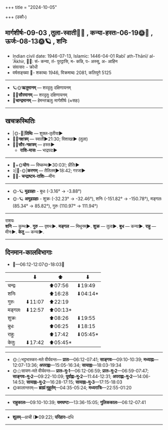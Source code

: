 +++
title = "2024-10-05"

+++
(उकौ॰)
## मार्गशीर्षः-09-03  ,तुला-स्वाती🌛🌌  ,  कन्या-हस्तः-06-19🌞🌌  ,  ऊर्जः-08-13🌞🪐  , शनिः
- Indian civil date: 1946-07-13, Islamic: 1446-04-01 Rabīʿ ath-Thānī/ al-ʾĀkhir, 🌌🌞: सं- कन्या, तं- पुरट्टासि, म- कन्नि, प- अस्सू, अ- आहिन
- संवत्सरः - क्रोधी
- वर्षसङ्ख्या 🌛- शकाब्दः 1946, विक्रमाब्दः 2081, कलियुगे 5125
___________________
- 🪐🌞**ऋतुमानम्** — शरदृतुः दक्षिणायनम्
- 🌌🌞**सौरमानम्** — शरदृतुः दक्षिणायनम्
- 🌛**चान्द्रमानम्** — हेमन्तऋतुः मार्गशीर्षः (≈सहः)
___________________


## खचक्रस्थितिः
- |🌞-🌛|**तिथिः** — शुक्ल-तृतीया►  
- 🌌🌛**नक्षत्रम्** — स्वाती►21:30; विशाखा► (तुला)  
- 🌌🌞**सौर-नक्षत्रम्** — हस्तः►  
  - **राशि-मासः** — भाद्रपदः► 
___________________
- 🌛+🌞**योगः** — विष्कम्भः►30:03!; प्रीतिः►  
- २|🌛-🌞|**करणम्** — तैतिलम्►18:42; गरजा►  
- 🌌🌛- **चन्द्राष्टम-राशिः**—मीनः  
___________________
- 🌞-🪐 **मूढग्रहाः** - बुधः (-3.16° → -3.88°)
- 🌞-🪐 **अमूढग्रहाः** - शुक्रः (-32.23° → -32.46°), शनिः (-151.82° → -150.78°), मङ्गलः (85.34° → 85.82°), गुरुः (110.97° → 111.94°)
___________________
राशयः  
**शनि** — कुम्भः►. **गुरु** — वृषभः►. **मङ्गल** — मिथुनम्►. **शुक्र** — तुला►. **बुध** — कन्या►. **राहु** — मीनः►. **केतु** — कन्या►. 
___________________


## दिनमान-कालविभागाः
- 🌅—06:12-12:07🌞-18:03🌇  

|      |⬇     |⬆     |⬇     |
|------|-----|-----|------|
|चन्द्रः|     |⬆07:56 |⬇19:49 |
|शनिः   |     |⬆16:28 |⬇04:14*|
|गुरुः  |⬇11:07 |⬆22:19 |     |
|मङ्गलः |⬇12:57 |⬆00:13*|     |
|शुक्रः |     |⬆08:26 |⬇19:55 |
|बुधः   |     |⬆06:25 |⬇18:15 |
|राहुः  |     |⬆17:42 |⬇05:45*|
|केतुः  |⬇17:42 |⬆05:45*|     |
___________________
- 🌞⚝भट्टभास्कर-मते वीर्यवन्तः— **प्रातः**—06:12-07:41; **साङ्गवः**—09:10-10:39; **मध्याह्नः**—12:07-13:36; **अपराह्णः**—15:05-16:34; **सायाह्नः**—18:03-19:34  
- 🌞⚝सायण-मते वीर्यवन्तः— **प्रातः-मु॰1**—06:12-06:59; **प्रातः-मु॰2**—06:59-07:47; **साङ्गवः-मु॰2**—09:22-10:09; **पूर्वाह्णः-मु॰2**—11:44-12:31; **अपराह्णः-मु॰2**—14:06-14:53; **सायाह्नः-मु॰2**—16:28-17:15; **सायाह्नः-मु॰3**—17:15-18:03  
- 🌞कालान्तरम्— **ब्राह्मं मुहूर्तम्**—04:35-05:24; **मध्यरात्रिः**—22:55-01:20  
___________________
- **राहुकालः**—09:10-10:39; **यमघण्टः**—13:36-15:05; **गुलिककालः**—06:12-07:41  
___________________
- **शूलम्**—प्राची (►09:22); **परिहारः**–दधि  
___________________
